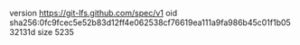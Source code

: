 version https://git-lfs.github.com/spec/v1
oid sha256:0fc9fcec5e52b83d12ff4e062538cf76619ea111a9fa986b45c01f1b0532131d
size 5235
